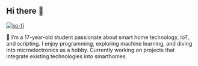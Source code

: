 ## Hi there 👋

[![ko-fi](https://ko-fi.com/img/githubbutton_sm.svg)](https://ko-fi.com/R6R211CH4S)

👾 I’m a 17-year-old student passionate about smart home technology, IoT, and scripting. I enjoy programming, exploring machine learning, and diving into microelectronics as a hobby. Currently working on projects that integrate existing technologies into smarthomes.
